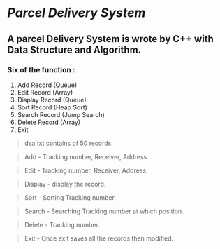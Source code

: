 # *Parcel Delivery System*

## A parcel Delivery System is wrote by C++ with Data Structure and Algorithm.

### Six of the function :

1. Add Record (Queue)
2. Edit Record (Array)
3. Display Record (Queue)
4. Sort Record (Heap Sort)
5. Search Record (Jump Search)
6. Delete Record (Array)
7. Exit 

>dsa.txt contains of 50 records.

>Add - Tracking number, Receiver, Address.

>Edit - Tracking number, Receiver, Address.

>Display - display the record.

>Sort - Sorting Tracking number.

>Search - Searching Tracking number at which position.

>Delete - Tracking number.

>Exit - Once exit saves all the records then modified.




